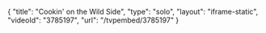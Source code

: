{
    "title": "Cookin' on the Wild Side",
    "type": "solo",
    "layout": "iframe-static",
    "videoId": "3785197",
    "url": "\/tvpembed\/3785197"
}